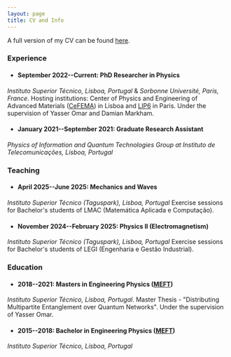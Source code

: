```yaml
---
layout: page
title: CV and Info
---
```


A full version of my CV can be found <a href='attachments/cv-may-2024.pdf'>here</a>.

### Experience 


- #### September 2022--Current: PhD Researcher in Physics
*Instituto Superior Técnico, Lisboa, Portugal* & *Sorbonne Université, Paris, France*. Hosting institutions: Center of Physics and Engineering of Advanced Materials (<a href='https://cefema.tecnico.ulisboa.pt'>CeFEMA</a>) in Lisboa and <a href='https://qi.lip6.fr'>LIP6</a> in Paris. Under the supervision of Yasser Omar and Damian Markham.

- #### January 2021--September 2021: Graduate Research Assistant
*Physics of Information and Quantum Technologies Group at Instituto de Telecomunicações, Lisboa, Portugal*

### Teaching

- #### April 2025--June 2025: Mechanics and Waves
*Instituto Superior Técnico (Taguspark), Lisboa, Portugal* Exercise sessions for Bachelor's students of LMAC (Matemática Aplicada e Computação).

- #### November 2024--February 2025: Physics II (Electromagnetism)
*Instituto Superior Técnico (Taguspark), Lisboa, Portugal* Exercise sessions for Bachelor's students of LEGI (Engenharia e Gestão Industrial).


### Education

- #### 2018--2021: Masters in Engineering Physics (<a href='https://fenix.tecnico.ulisboa.pt/cursos/meft'>MEFT</a>)
*Instituto Superior Técnico, Lisboa, Portugal*. Master Thesis - "Distributing Multipartite Entanglement over Quantum Networks". Under the supervision of Yasser Omar.

- #### 2015--2018: Bachelor in Engineering Physics (<a href='https://fenix.tecnico.ulisboa.pt/cursos/meft'>MEFT</a>)
*Instituto Superior Técnico, Lisboa, Portugal*
